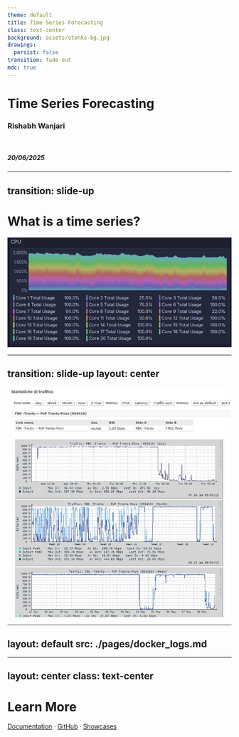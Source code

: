 ```yaml
---
theme: default
title: Time Series Forecasting
class: text-center
background: assets/stonks-bg.jpg
drawings:
  persist: false
transition: fade-out
mdc: true
---
```


# Time Series Forecasting

### Rishabh Wanjari

<br>

##### 20/06/2025

<!--
Welcome to my talk! Hopefully it shouldn't take too long, and we can get to the interesting stuff as fast as possible.
-->

---
transition: slide-up
---

# What is a time series?

<img class="mx-auto" width="700" src="./assets/cpu_usage.png">
<!--
This is just a collection of tips, tricks and tools that on their own would be too small to mention. The sum of the total is greater than it's parts, as the saying goes.
With this knowledge, I will turn you into the mythical 1x developer. It also has no mention of AI, well, except this one. And the sparkles don't count. Another saying, is that, good things come in threes, so let's move on to the next slide. lol. next slide.
-->


---
transition: slide-up
layout: center
---

<img class="mx-auto" width="500" src="./assets/fbk_internet.png">


---
layout: default
src: ./pages/docker_logs.md
---

<!-- Is this time series data? It seems to have timestamps that correspond to values. It has some periodicity, has some outliers. Sure, right now, it isn't presented to you as a graph, but there's nothing stopping your from converting it to one. LLMs represent text as vectors, and vectors are just datapoints in higher dimensional spaces, so why not? -->

---
layout: center
class: text-center
---

# Learn More

[Documentation](https://sli.dev) · [GitHub](https://github.com/slidevjs/slidev) · [Showcases](https://sli.dev/resources/showcases)

<PoweredBySlidev mt-10 />

